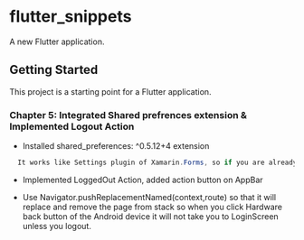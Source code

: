 # flutter_snippets

A new Flutter application.

## Getting Started

This project is a starting point for a Flutter application.

### Chapter 5: Integrated Shared prefrences extension & Implemented Logout Action

- Installed shared_preferences: ^0.5.12+4 extension

```c#
  It works like Settings plugin of Xamarin.Forms, so if you are already logged in the you close app and open it again it will not show LoginPage but it will take you to HomePage.
```

- Implemented LoggedOut Action, added action button on AppBar

- Use Navigator.pushReplacementNamed(context,route) so that it will replace and remove the page from stack so when you click Hardware back button of the Android device it will not take you to LoginScreen unless you logout.
